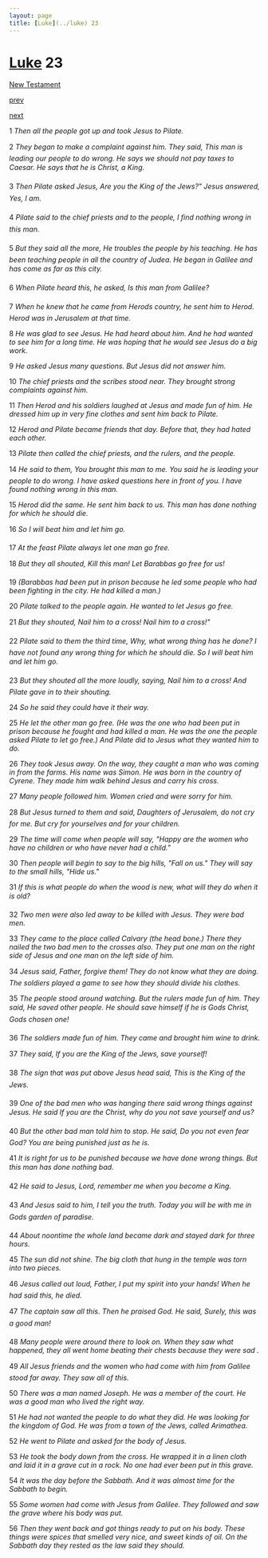 ```yaml
---
layout: page
title: [Luke](../luke) 23
---
```


# [Luke](../luke) 23

[New Testament](/new-testament)


[prev](luke-22.html)


[next](luke-24.html)

1 _Then all the people got up and took Jesus to Pilate._

2 _They began to make a complaint against him. They said, This man is leading our people to do wrong. He says we should not pay taxes to Caesar. He says that he is Christ, a King._

3 _Then Pilate asked Jesus, Are you the King of the Jews?" Jesus answered, Yes, I am._

4 _Pilate said to the chief priests and to the people, I find nothing wrong in this man._

5 _But they said all the more, He troubles the people by his teaching. He has been teaching people in all the country of Judea. He began in Galilee and has come as far as this city._

6 _When Pilate heard this, he asked, Is this man from Galilee?_

7 _When he knew that he came from Herods country, he sent him to Herod. Herod was in Jerusalem at that time._

8 _He was glad to see Jesus. He had heard about him. And he had wanted to see him for a long time. He was hoping that he would see Jesus do a big work._

9 _He asked Jesus many questions. But Jesus did not answer him._

10 _The chief priests and the scribes stood near. They brought strong complaints against him._

11 _Then Herod and his soldiers laughed at Jesus and made fun of him. He dressed him up in very fine clothes and sent him back to Pilate._

12 _Herod and Pilate became friends that day. Before that, they had hated each other._

13 _Pilate then called the chief priests, and the rulers, and the people._

14 _He said to them, You brought this man to me. You said he is leading your people to do wrong. I have asked questions here in front of you. I have found nothing wrong in this man._

15 _Herod did the same. He sent him back to us. This man has done nothing for which he should die._

16 _So I will beat him and let him go._

17 _At the feast Pilate always let one man go free._

18 _But they all shouted, Kill this man! Let Barabbas go free for us!_

19 _(Barabbas had been put in prison because he led some people who had been fighting in the city. He had killed a man.)_

20 _Pilate talked to the people again. He wanted to let Jesus go free._

21 _But they shouted, Nail him to a cross! Nail him to a cross!"_

22 _Pilate said to them the third time, Why, what wrong thing has he done? I have not found any wrong thing for which he should die. So I will beat him and let him go._

23 _But they shouted all the more loudly, saying, Nail him to a cross! And Pilate gave in to their shouting._

24 _So he said they could have it their way._

25 _He let the other man go free. (He was the one who had been put in prison because he fought and had killed a man. He was the one the people asked Pilate to let go free.) And Pilate did to Jesus what they wanted him to do._

26 _They took Jesus away. On the way, they caught a man who was coming in from the farms. His name was Simon. He was born in the country of Cyrene. They made him walk behind Jesus and carry his cross._

27 _Many people followed him. Women cried and were sorry for him._

28 _But Jesus turned to them and said, Daughters of Jerusalem, do not cry for me. But cry for yourselves and for your children._

29 _The time will come when people will say, "Happy are the women who have no children or who have never had a child."_

30 _Then people will begin to say to the big hills, "Fall on us." They will say to the small hills,  "Hide us."_

31 _If this is what people do when the wood is new, what will they do when it is old?_

32 _Two men were also led away to be killed with Jesus. They were bad men._

33 _They came to the place called Calvary (the head bone.) There they nailed the two bad men to the crosses also. They put one man on the right side of Jesus and one man on the left side of him._

34 _Jesus said, Father, forgive them! They do not know what they are doing. The soldiers played a game to see how they should divide his clothes._

35 _The people stood around watching. But the rulers made fun of him. They said, He saved other people. He should save himself if he is Gods Christ, Gods chosen one!_

36 _The soldiers made fun of him. They came and brought him wine to drink._

37 _They said, If you are the King of the Jews, save yourself!_

38 _The sign that was put above Jesus head said, This is the King of the Jews._

39 _One of the bad men who was hanging there said wrong things against Jesus. He said If you are the Christ, why do you not save yourself and us?_

40 _But the other bad man told him to stop. He said, Do you not even fear God? You are being punished just as he is._

41 _It is right for us to be punished because we have done wrong things. But this man has done nothing bad._

42 _He said to Jesus, Lord, remember me when you become a King._

43 _And Jesus said to him, I tell you the truth. Today you will be with me in Gods garden of paradise._

44 _About noontime the whole land became dark and stayed dark for three hours._

45 _The sun did not shine. The big cloth that hung in the temple was torn into two pieces._

46 _Jesus called out loud, Father, I put my spirit into your hands! When he had said this, he died._

47 _The captain saw all this. Then he praised God. He said, Surely, this was a good man!_

48 _Many people were around there to look on. When they saw what happened, they all went home beating their chests because they were sad ._

49 _All Jesus friends and the women who had come with him from Galilee stood far away.  They saw all of this._

50 _There was a man named Joseph. He was a member of the court. He was a good man who lived the right way._

51 _He had not wanted the people to do what they did. He was looking for the kingdom of God. He was from a town of the Jews, called Arimathea._

52 _He went to Pilate and asked for the body of Jesus._

53 _He took the body down from the cross. He wrapped it in a linen cloth and laid it in a grave cut in a rock. No one had ever been put in this grave._

54 _It was the day before the Sabbath. And it was almost time for the Sabbath to begin._

55 _Some women had come with Jesus from Galilee. They followed and saw the grave where his body was put._

56 _Then they went back and got things ready to put on his body. These things were spices that smelled very nice, and sweet kinds of oil. On the Sabbath day they rested as the law said they should._

